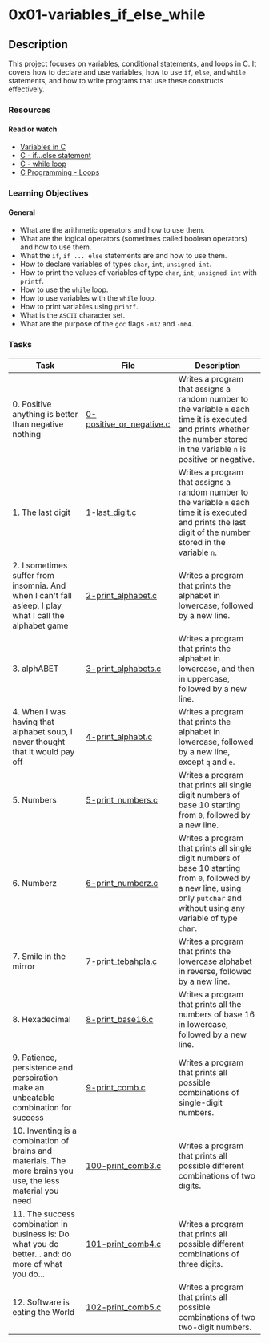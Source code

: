 # 0x01-variables_if_else_while

## Description

This project focuses on variables, conditional statements, and loops in C. It covers how to declare and use variables, how to use `if`, `else`, and `while` statements, and how to write programs that use these constructs effectively.

### Resources

#### Read or watch

- [Variables in C](https://www.geeksforgeeks.org/variables-in-c/)
- [C - if...else statement](https://www.tutorialspoint.com/cprogramming/if_else_statement_in_c.htm)
- [C - while loop](https://www.programiz.com/c-programming/c-while-loop)
- [C Programming - Loops](https://www.studytonight.com/c/loops-in-c.php)

### Learning Objectives

#### General

- What are the arithmetic operators and how to use them.
- What are the logical operators (sometimes called boolean operators) and how to use them.
- What the `if`, `if ... else` statements are and how to use them.
- How to declare variables of types `char`, `int`, `unsigned int`.
- How to print the values of variables of type `char`, `int`, `unsigned int` with `printf`.
- How to use the `while` loop.
- How to use variables with the `while` loop.
- How to print variables using `printf`.
- What is the `ASCII` character set.
- What are the purpose of the `gcc` flags `-m32` and `-m64`.

### Tasks

| Task                                                                                                        | File                                                   | Description                                                                                                                                                                     |
| ----------------------------------------------------------------------------------------------------------- | ------------------------------------------------------ | ------------------------------------------------------------------------------------------------------------------------------------------------------------------------------- |
| 0. Positive anything is better than negative nothing                                                        | [0-positive_or_negative.c](./0-positive_or_negative.c) | Writes a program that assigns a random number to the variable `n` each time it is executed and prints whether the number stored in the variable `n` is positive or negative.    |
| 1. The last digit                                                                                           | [1-last_digit.c](./1-last_digit.c)                     | Writes a program that assigns a random number to the variable `n` each time it is executed and prints the last digit of the number stored in the variable `n`.                  |
| 2. I sometimes suffer from insomnia. And when I can't fall asleep, I play what I call the alphabet game     | [2-print_alphabet.c](./2-print_alphabet.c)             | Writes a program that prints the alphabet in lowercase, followed by a new line.                                                                                                 |
| 3. alphABET                                                                                                 | [3-print_alphabets.c](./3-print_alphabets.c)           | Writes a program that prints the alphabet in lowercase, and then in uppercase, followed by a new line.                                                                          |
| 4. When I was having that alphabet soup, I never thought that it would pay off                              | [4-print_alphabt.c](./4-print_alphabt.c)               | Writes a program that prints the alphabet in lowercase, followed by a new line, except `q` and `e`.                                                                             |
| 5. Numbers                                                                                                  | [5-print_numbers.c](./5-print_numbers.c)               | Writes a program that prints all single digit numbers of base 10 starting from `0`, followed by a new line.                                                                     |
| 6. Numberz                                                                                                  | [6-print_numberz.c](./6-print_numberz.c)               | Writes a program that prints all single digit numbers of base 10 starting from `0`, followed by a new line, using only `putchar` and without using any variable of type `char`. |
| 7. Smile in the mirror                                                                                      | [7-print_tebahpla.c](./7-print_tebahpla.c)             | Writes a program that prints the lowercase alphabet in reverse, followed by a new line.                                                                                         |
| 8. Hexadecimal                                                                                              | [8-print_base16.c](./8-print_base16.c)                 | Writes a program that prints all the numbers of base 16 in lowercase, followed by a new line.                                                                                   |
| 9. Patience, persistence and perspiration make an unbeatable combination for success                        | [9-print_comb.c](./9-print_comb.c)                     | Writes a program that prints all possible combinations of single-digit numbers.                                                                                                 |
| 10. Inventing is a combination of brains and materials. The more brains you use, the less material you need | [100-print_comb3.c](./100-print_comb3.c)               | Writes a program that prints all possible different combinations of two digits.                                                                                                 |
| 11. The success combination in business is: Do what you do better... and: do more of what you do...         | [101-print_comb4.c](./101-print_comb4.c)               | Writes a program that prints all possible different combinations of three digits.                                                                                               |
| 12. Software is eating the World                                                                            | [102-print_comb5.c](./102-print_comb5.c)               | Writes a program that prints all possible combinations of two two-digit numbers.                                                                                                |
